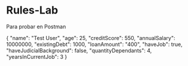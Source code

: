 # Rules-Lab

Para probar en Postman

{
    "name": "Test User",
    "age": 25,
    "creditScore": 550,
    "annualSalary": 10000000,
    "existingDebt": 1000,
    "loanAmount": "400",
    "haveJob": true,
    "haveJudicialBackground": false,
    "quantityDependants": 4,
    "yearsInCurrentJob": 3
}
